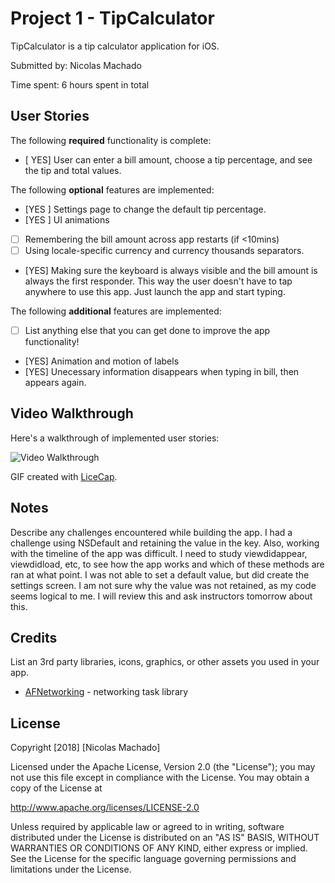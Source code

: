 # Project 1 - TipCalculator

TipCalculator is a tip calculator application for iOS.

Submitted by: Nicolas Machado

Time spent: 6 hours spent in total

## User Stories

The following **required** functionality is complete:

* [ YES] User can enter a bill amount, choose a tip percentage, and see the tip and total values.

The following **optional** features are implemented:
* [YES ] Settings page to change the default tip percentage.
* [YES ] UI animations
* [ ] Remembering the bill amount across app restarts (if <10mins)
* [ ] Using locale-specific currency and currency thousands separators.
* [YES] Making sure the keyboard is always visible and the bill amount is always the first responder. This way the user doesn't have to tap anywhere to use this app. Just launch the app and start typing.

The following **additional** features are implemented:

- [ ] List anything else that you can get done to improve the app functionality!
- [YES] Animation and motion of labels
- [YES] Unecessary information disappears when typing in bill, then appears again.

## Video Walkthrough

Here's a walkthrough of implemented user stories:

<img src='https://i.imgur.com/aduubs7.gif' title='Video Walkthrough' width='' alt='Video Walkthrough' />

GIF created with [LiceCap](http://www.cockos.com/licecap/).

## Notes

Describe any challenges encountered while building the app. I had a challenge using NSDefault and retaining the value in the key. Also, working with the timeline of the app was difficult. I need to study viewdidappear, viewdidload, etc, to see how the app works and which of these methods are ran at what point. I was not able to set a default value, but did create the settings screen. I am not sure why the value was not retained, as my code seems logical to me. I will review this and ask instructors tomorrow about this.
## Credits

List an 3rd party libraries, icons, graphics, or other assets you used in your app.

- [AFNetworking](https://github.com/AFNetworking/AFNetworking) - networking task library

## License

Copyright [2018] [Nicolas Machado]

Licensed under the Apache License, Version 2.0 (the "License");
you may not use this file except in compliance with the License.
You may obtain a copy of the License at

http://www.apache.org/licenses/LICENSE-2.0

Unless required by applicable law or agreed to in writing, software
distributed under the License is distributed on an "AS IS" BASIS,
WITHOUT WARRANTIES OR CONDITIONS OF ANY KIND, either express or implied.
See the License for the specific language governing permissions and
limitations under the License.
